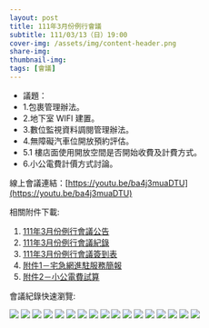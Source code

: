 ```yaml
---
layout: post
title: 111年3月份例行會議
subtitle: 111/03/13（日）19:00
cover-img: /assets/img/content-header.png
share-img: 
thumbnail-img:
tags: [會議]
---
```


- 議題：
- 1.包裹管理辦法。
- 2.地下室 WIFI 建置。
- 3.數位監視資料調閱管理辦法。
- 4.無障礙汽車位開放預約評估。
- 5.1 樓店面使用開放空間是否開始收費及計費方式。
- 6.小公電費計價方式討論。

線上會議連結：[https://youtu.be/ba4j3muaDTU](https://youtu.be/ba4j3muaDTU)

相關附件下載:

1. [111年3月份例行會議公告](../assets/post/20220313/111年3月份例行會議公告.pdf)
2. [111年3月份例行會議紀錄](../assets/post/20220313/111年3月份例行會議紀錄.pdf)
3. [111年3月份例行會議簽到表](../assets/post/20220313/111年3月份例行會議簽到表.pdf)
4. [附件1－宅急網進駐服務簡報](../assets/post/20220313/附件1－宅急網進駐服務簡報.pdf)
5. [附件2－小公電費試算](../assets/post/20220313/附件2－小公電費試算.pdf)

會議紀錄快速瀏覽:

![](../assets/post/20220313/meeting-minutes-01.png)
![](../assets/post/20220313/meeting-minutes-02.png)
![](../assets/post/20220313/meeting-minutes-03.png)
![](../assets/post/20220313/meeting-minutes-04.png)
![](../assets/post/20220313/meeting-minutes-05.png)
![](../assets/post/20220313/meeting-minutes-06.png)
![](../assets/post/20220313/meeting-minutes-07.png)
![](../assets/post/20220313/meeting-minutes-08.png)
![](../assets/post/20220313/meeting-minutes-09.png)
![](../assets/post/20220313/meeting-minutes-10.png)
![](../assets/post/20220313/meeting-minutes-11.png)
![](../assets/post/20220313/meeting-minutes-12.png)
![](../assets/post/20220313/meeting-minutes-13.png)
![](../assets/post/20220313/meeting-minutes-14.png)
![](../assets/post/20220313/meeting-minutes-15.png)
![](../assets/post/20220313/meeting-minutes-16.png)
![](../assets/post/20220313/meeting-minutes-17.png)
